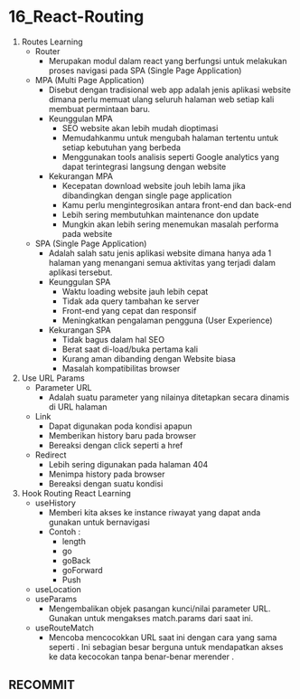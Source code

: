 # 16_React-Routing

1. Routes Learning
    - Router
        - Merupakan modul dalam react yang berfungsi untuk melakukan proses navigasi pada SPA (Single Page Application)
    - MPA (Multi Page Application)
        - Disebut dengan tradisional web app adalah jenis aplikasi website dimana perlu memuat ulang seluruh halaman web setiap kali membuat permintaan baru.
        - Keunggulan MPA
            - SEO website akan lebih mudah dioptimasi
            - Memudahkanmu untuk mengubah halaman tertentu untuk setiap kebutuhan yang berbeda
            - Menggunakan tools analisis seperti Google analytics yang dapat terintegrasi langsung dengan website
        - Kekurangan MPA
            - Kecepatan download website jouh lebih lama jika dibandingkan dengan single page application
            - Kamu perlu mengintegrosikan antara front-end dan back-end
            - Lebih sering membutuhkan maintenance don update
            - Mungkin akan lebih sering menemukan masalah performa pada website
    - SPA (Single Page Application)
        - Adalah salah satu jenis aplikasi website dimana hanya ada 1 halaman yang menangani semua aktivitas yang terjadi dalam aplikasi tersebut.
        - Keunggulan SPA
            - Waktu loading website jauh lebih cepat
            - Tidak ada query tambahan ke server
            - Front-end yang cepat dan responsif
            - Meningkatkan pengalaman pengguna (User Experience)
        - Kekurangan SPA
            - Tidak bagus dalam hal SEO
            - Berat saat di-load/buka pertama kali
            - Kurang aman dibanding dengan Website biasa
            - Masalah kompatibilitas browser
2. Use URL Params
    - Parameter URL
        - Adalah suatu parameter yang nilainya ditetapkan secara dinamis di URL halaman
    - Link
        - Dapat digunakan poda kondisi apapun
        - Memberikan history baru pada browser
        - Bereaksi dengan click seperti a href
    - Redirect
        - Lebih sering digunakan pada halaman 404
        - Menimpa history pada browser
        - Bereaksi dengan suatu kondisi
3. Hook Routing React Learning
    - useHistory
        - Memberi kita akses ke instance riwayat yang dapat anda gunakan untuk bernavigasi
        - Contoh :
            - length
            - go
            - goBack
            - goForward
            - Push
    - useLocation
    - useParams
        - Mengembalikan objek pasangan kunci/nilai parameter URL. Gunakan untuk mengakses match.params dari <Route> saat ini.
    - useRouteMatch
        - Mencoba mencocokkan URL saat ini dengan cara yang sama seperti <Route>. Ini sebagian besar berguna untuk mendapatkan akses ke data kecocokan tanpa benar-benar merender <Route>.

## RECOMMIT
